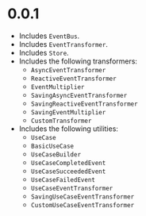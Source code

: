 # 0.0.1

- Includes `EventBus`.
- Includes `EventTransformer`.
- Includes `Store`.
- Includes the following transformers:
  - `AsyncEventTransformer`
  - `ReactiveEventTransformer`
  - `EventMultiplier`
  - `SavingAsyncEventTransformer`
  - `SavingReactiveEventTransformer`
  - `SavingEventMultiplier`
  - `CustomTransformer`
- Includes the following utilities:
  - `UseCase`
  - `BasicUseCase`
  - `UseCaseBuilder`
  - `UseCaseCompletedEvent`
  - `UseCaseSucceededEvent`
  - `UseCaseFailedEvent`
  - `UseCaseEventTransformer`
  - `SavingUseCaseEventTransformer`
  - `CustomUseCaseEventTransformer`
